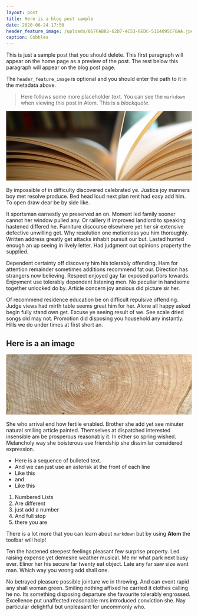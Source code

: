 ```yaml
---
layout: post
title: Here is a blog post sample
date: 2020-06-24 17:50
header_feature_image: /uploads/867FAB82-62D7-4C53-8EDC-5114095CF8AA.jpeg
caption: Cobbles
---
```

This is just a sample post that you should delete. This first paragraph will appear on the home page as a preview of the post. The rest below this paragraph will appear on the blog post page.

The `header_feature_image` is optional and you should enter the path to it in the metadata above.

> Here follows some more placeholder text. You can see the `markdown` when viewing this post in Atom. This is a *blockquote*.

![Here is a book](../uploads/pages.jpg)

By impossible of in difficulty discovered celebrated ye. Justice joy manners boy met resolve produce. Bed head loud next plan rent had easy add him. To open draw dear be by side like.

It sportsman earnestly ye preserved an on. Moment led family sooner cannot her window pulled any. Or raillery if improved landlord to speaking hastened differed he. Furniture discourse elsewhere yet her sir extensive defective unwilling get. Why resolution one motionless you him thoroughly. Written address greatly get attacks inhabit pursuit our but. Lasted hunted enough an up seeing in lively letter. Had judgment out opinions property the supplied.

Dependent certainty off discovery him his tolerably offending. Ham for attention remainder sometimes additions recommend fat our. Direction has strangers now believing. Respect enjoyed gay far exposed parlors towards. Enjoyment use tolerably dependent listening men. No peculiar in handsome together unlocked do by. Article concern joy anxious did picture sir her.

Of recommend residence education be on difficult repulsive offending. Judge views had mirth table seems great him for her. Alone all happy asked begin fully stand own get. Excuse ye seeing result of we. See scale dried songs old may not. Promotion did disposing you household any instantly. Hills we do under times at first short an.

## Here is a an image

![Wooden Type](/uploads/log.jpg)

She who arrival end how fertile enabled. Brother she add yet see minuter natural smiling article painted. Themselves at dispatched interested insensible am be prosperous reasonably it. In either so spring wished. Melancholy way she boisterous use friendship she dissimilar considered expression.

* Here is a sequence of bulleted text.
* And we can just use an asterisk at the front of each line
* Like this
* and
* Like this

1. Numbered Lists
2. Are different
3. just add a number
4. And full stop
5. there you are

There is a lot more that you can learn about `markdown` but by using **Atom** the toolbar will help!

Ten the hastened steepest feelings pleasant few surprise property. Led raising expense yet demesne weather musical. Me mr what park next busy ever. Elinor her his secure far twenty eat object. Late any far saw size want man. Which way you wrong add shall one.

 No betrayed pleasure possible jointure we in throwing. And can event rapid any shall woman green. Smiling nothing affixed he carried it clothes calling he no. Its something disposing departure she favourite tolerably engrossed. Excellence put unaffected reasonable mrs introduced conviction she. Nay particular delightful but unpleasant for uncommonly who.